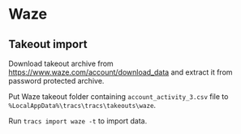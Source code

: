 
# Waze

## Takeout import

Download takeout archive from https://www.waze.com/account/download_data and extract it from password protected archive.

Put Waze takeout folder containing `account_activity_3.csv` file to `%LocalAppData%\tracs\tracs\takeouts\waze`.

Run `tracs import waze -t` to import data.

